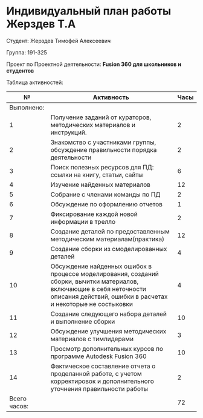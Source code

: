 # **Индивидуальный план работы Жерздев Т.А**

Студент: Жерздев Тимофей Алексеевич

Группа: 191-325

Проект по Проектной деятельности: **Fusion 360 для школьников и студентов**

Таблица активностей:

| № | Активность | Часы |
| --- | --- | --- |
| Выполнено: | | |
| 1 | Получение заданий от кураторов, методических материалов и инструкций. | 2 |
| 2 | Знакомство с участниками группы, обсуждение правильности порядка деятельности | 2 |
| 3 | Поиск полезных ресурсов для ПД: ссылки на книгу, статьи, сайты| 6 |
| 4 | Изучение найденных материалов | 12 |
| 5 | Собрание с членами команды по ПД | 2 |
| 6 | Обсуждение по оформлению отчетов | 1 |
| 7 | Фиксирование каждой новой информации в трелло | 2 |
| 8 | Создание деталей по предоставленным методическим материалам(практика) |12 |
| 9 | Создание сборки из смоделированных деталей | 4 |
| 10 | Обсуждение найденных ошибок в процессе моделирования, созданий сборки, вычитки материалов, включающие в себя неточности описания действий, ошибки в расчетах и некоторые не состыковки | 4 |
| 11 | Создание следующего набора деталей и выполнение сборки | 10 |
| 12 | Обсуждение улучшения методических материалов с тимлидерами | 3 |
| 13 | Просмотр дополнительных курсов по программе Autodesk Fusion 360 | 10 |
| 14 | Фактическое составление отчета о проделанной работе, с учетом корректировок и дополнительного уточнения правильности работы | 2 |
| Всего часов: |  | 72 |
